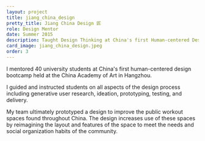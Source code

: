 ```yaml
---
layout: project
title: jiang_china_design
pretty_title: Jiang China Design 匠
role: Design Mentor
date: Summer 2015
description: Taught Design Thinking at China's first Human-centered Design bootcamp.
card_image: jiang_china_design.jpeg
order: 3
---
```



<p>I mentored 40 university students at China's first human-centered design bootcamp held at the China Academy of Art in Hangzhou.</p>

<p>I guided and instructed students on all aspects of the design process including generative user research, ideation, prototyping, testing, and delivery.</p>

<p>My team ultimately prototyped a design to improve the public workout spaces found throughout China. The design increases use of these spaces by reimagining the layout and features of the space to meet the needs and social organization habits of the community.</p>